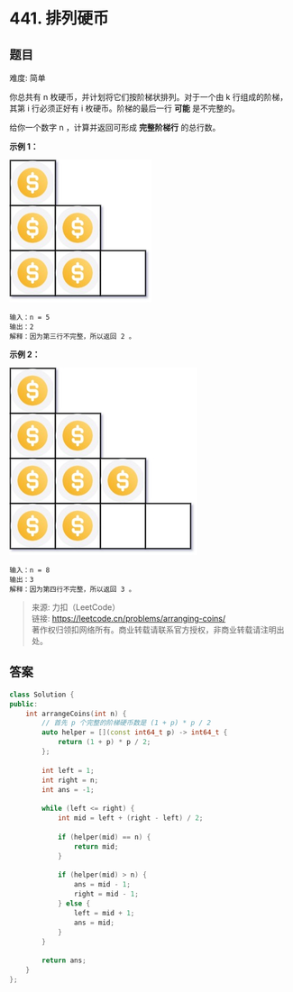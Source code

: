 # 441. 排列硬币

## 题目

难度: 简单

你总共有 n 枚硬币，并计划将它们按阶梯状排列。对于一个由 k 行组成的阶梯，其第 i 行必须正好有 i 枚硬币。阶梯的最后一行 **可能** 是不完整的。

给你一个数字 n ，计算并返回可形成 **完整阶梯行** 的总行数。

**示例 1：**

![](image/image-20231022194710541.png)

```
输入：n = 5
输出：2
解释：因为第三行不完整，所以返回 2 。

```

**示例 2：**

![](image/image-20231022194721178.png)

```
输入：n = 8
输出：3
解释：因为第四行不完整，所以返回 3 。

```

> 来源: 力扣（LeetCode）  
> 链接: <https://leetcode.cn/problems/arranging-coins/>  
> 著作权归领扣网络所有。商业转载请联系官方授权，非商业转载请注明出处。

## 答案

```c++
class Solution {
public:
    int arrangeCoins(int n) {
        // 首先 p 个完整的阶梯硬币数是 (1 + p) * p / 2
        auto helper = [](const int64_t p) -> int64_t {
            return (1 + p) * p / 2;
        };

        int left = 1;
        int right = n;
        int ans = -1;

        while (left <= right) {
            int mid = left + (right - left) / 2;

            if (helper(mid) == n) {
                return mid;
            }

            if (helper(mid) > n) {
                ans = mid - 1;
                right = mid - 1;
            } else {
                left = mid + 1;
                ans = mid;
            }
        }

        return ans;
    }
};
```
